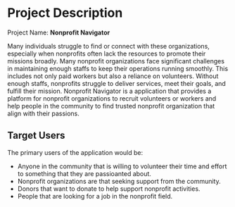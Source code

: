 # Project Description

Project Name: **Nonprofit Navigator**

Many individuals struggle to find or connect with these organizations, especially when nonprofits often lack the resources to promote their missions broadly. Many nonprofit organizations face significant challenges in maintaining enough staffs to keep their operations running smoothly. This includes not only paid workers but also a reliance on volunteers. Without enough staffs, nonprofits struggle to deliver services, meet their goals, and fulfill their mission. Nonprofit Navigator is a application that provides a platform for nonprofit organizations to recruit volunteers or workers and help people in the community to find trusted nonprofit organization that align with their passions.

## Target Users

The primary users of the application would be:

- Anyone in the community that is willing to volunteer their time and effort to something that they are passioanted about.
- Nonprofit organizations are that seeking support from the community.
- Donors that want to donate to help support nonprofit activities.
- People that are looking for a job in the nonprofit field.
